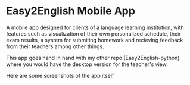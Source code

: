 # Easy2English Mobile App

A mobile app designed for clients of a language learning institution, with features such as visualization of their own personalized schedule, their exam results, a system for submiting homework and recieving feedback from their teachers among other things.

This app goes hand in hand with my other repo (Easy2English-python) where you would have the desktop version for the teacher's view.

Here are some screenshots of the app itself
